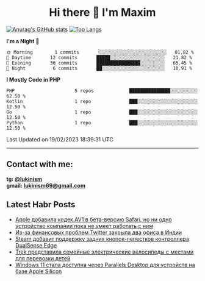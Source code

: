 ## <h1 align="center">Hi there 👋 I'm Maxim</h1>

[![Anurag's GitHub stats](https://github-readme-stats.vercel.app/api?username=lukinism)](https://github.com/anuraghazra/github-readme-stats) [![Top Langs](https://github-readme-stats.vercel.app/api/top-langs/?username=lukinism)](https://github.com/anuraghazra/github-readme-stats)

<!--START_SECTION:waka-->
**I'm a Night 🦉** 

```text
🌞 Morning        1 commits       ░░░░░░░░░░░░░░░░░░░░░░░░░   01.82 % 
🌆 Daytime       12 commits       █████░░░░░░░░░░░░░░░░░░░░   21.82 % 
🌃 Evening       36 commits       ████████████████░░░░░░░░░   65.45 % 
🌙 Night          6 commits       ██░░░░░░░░░░░░░░░░░░░░░░░   10.91 % 

```


**I Mostly Code in PHP** 

```text
PHP                      5 repos             ███████████████░░░░░░░░░░   62.50 % 
Kotlin                   1 repo              ███░░░░░░░░░░░░░░░░░░░░░░   12.50 % 
Go                       1 repo              ███░░░░░░░░░░░░░░░░░░░░░░   12.50 % 
Python                   1 repo              ███░░░░░░░░░░░░░░░░░░░░░░   12.50 % 

```



 Last Updated on 19/02/2023 18:39:31 UTC
<!--END_SECTION:waka-->
___
## Contact with me:
**tg: [@lukinism](https://t.me/lukinism)  
gmail: lukinism69@gmail.com**

## Latest Habr Posts
<!-- BLOG-POST-LIST:START -->
- [Apple добавила кодек AV1 в бета-версию Safari, но ни одно устройство компании пока не умеет работать с ним](https://habr.com/ru/post/717664/)
- [Из-за финансовых проблем Twitter закрыла два офиса в Индии](https://habr.com/ru/post/717554/)
- [Steam добавит поддержку задних кнопок-лепестков контроллера DualSense Edge](https://habr.com/ru/post/717552/)
- [Trek представила семейные электрические велосипеды с местами для перевозки детей](https://habr.com/ru/post/717544/)
- [Windows 11 стала доступна через Parallels Desktop для устройств на базе Apple Silicon](https://habr.com/ru/post/717534/)
<!-- BLOG-POST-LIST:END -->
